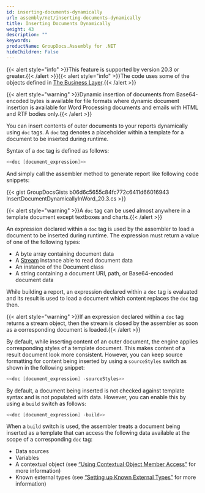 ```yaml
---
id: inserting-documents-dynamically
url: assembly/net/inserting-documents-dynamically
title: Inserting Documents Dynamically
weight: 43
description: ""
keywords: 
productName: GroupDocs.Assembly for .NET
hideChildren: False
---
```

{{< alert style="info" >}}This feature is supported by version 20.3 or greater.{{< /alert >}}{{< alert style="info" >}}The code uses some of the objects defined in [The Business Layer](https://docs.groupdocs.com/assembly/net/the-business-layer/).{{< /alert >}}

{{< alert style="warning" >}}Dynamic insertion of documents from Base64-encoded bytes is available for file formats where dynamic document insertion is available for Word Processing documents and emails with HTML and RTF bodies only.{{< /alert >}}

You can insert contents of outer documents to your reports dynamically using `doc` tags. A `doc` tag denotes a placeholder within a template for a document to be inserted during runtime.

Syntax of a `doc` tag is defined as follows:

```csharp
<<doc [document_expression]>>
```

And simply call the assembler method to generate report like following code snippets:

{{< gist GroupDocsGists b06d6c5655c84fc772c6411d66016943 InsertDocumentDynamicallyInWord_20.3.cs >}}

{{< alert style="warning" >}}A `doc` tag can be used almost anywhere in a template document except textboxes and charts.{{< /alert >}}

An expression declared within a `doc` tag is used by the assembler to load a document to be inserted during runtime. The expression must return a value of one of the following types:

*   A byte array containing document data
*   A [Stream](http://msdn.microsoft.com/en-us/library/system.io.stream(v=vs.110).aspx) instance able to read document data
*   An instance of the Document class
*   A string containing a document URI, path, or Base64-encoded document data

While building a report, an expression declared within a `doc` tag is evaluated and its result is used to load a document which content replaces the `doc` tag then.

{{< alert style="warning" >}}If an expression declared within a `doc` tag returns a stream object, then the stream is closed by the assembler as soon as a corresponding document is loaded.{{< /alert >}}

By default, while inserting content of an outer document, the engine applies corresponding styles of a template document. This makes content of a result document look more consistent. However, you can keep source formatting for content being inserted by using a `sourceStyles` switch as shown in the following snippet:

```csharp
<<doc [document_expression] -sourceStyles>>
```

By default, a document being inserted is not checked against template syntax and is not populated with data. However, you can enable this by using a `build` switch as follows:

```csharp
<<doc [document_expression] -build>>
```

When a `build` switch is used, the assembler treats a document being inserted as a template that can access the following data available at the scope of a corresponding `doc` tag:

*   Data sources
*   Variables
*   A contextual object (see [“Using Contextual Object Member Access”](https://docs.groupdocs.com/assembly/net/template-syntax-part-1-of-2/#using-contextual-object-member-access) for more information)
*   Known external types (see [“Setting up Known External Types”](https://docs.groupdocs.com/assembly/net/groupdocs-assembly-engine-apis/#setting-up-known-external-types) for more information)
